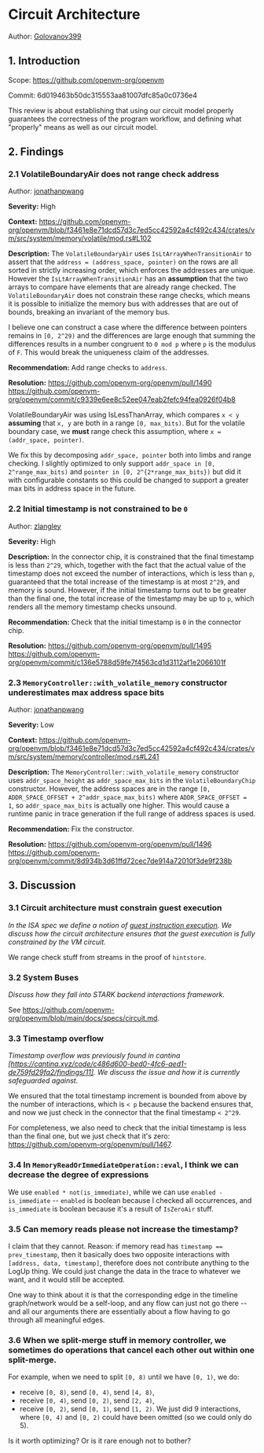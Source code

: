 # Circuit Architecture

Author: [Golovanov399](https://github.com/Golovanov399)

## 1. Introduction

Scope: https://github.com/openvm-org/openvm

Commit: 6d019463b50dc315553aa81007dfc85a0c0736e4

This review is about establishing that using our circuit model properly guarantees the correctness of the program workflow, and defining what "properly" means as well as our circuit model.

## 2. Findings

### 2.1 VolatileBoundaryAir does not range check address

Author: [jonathanpwang](https://github.com/jonathanpwang)

**Severity:** High

**Context:** https://github.com/openvm-org/openvm/blob/f3461e8e71dcd57d3c7ed5cc42592a4cf492c434/crates/vm/src/system/memory/volatile/mod.rs#L102

**Description:**
The `VolatileBoundaryAir` uses `IsLtArrayWhenTransitionAir` to assert that the `address = (address_space, pointer)` on the rows are all sorted in strictly increasing order, which 
enforces the addresses are unique. However the `IsLtArrayWhenTransitionAir` has an **assumption** that the two arrays to compare have elements that are already range checked.
The `VolatileBoundaryAir` does not constrain these range checks, which means it is possible to initialize the memory bus with addresses that are out of bounds, breaking an invariant of the memory bus.

I believe one can construct a case where the difference between pointers remains in `[0, 2^29)` and the differences are large enough that summing the differences results in a number congruent to `0 mod p`
where `p` is the modulus of `F`. This would break the uniqueness claim of the addresses.

**Recommendation:** Add range checks to `address`.

**Resolution:** https://github.com/openvm-org/openvm/pull/1490
https://github.com/openvm-org/openvm/commit/c9339e6ee8c52ee047eab2fefc94fea0926f04b8

VolatileBoundaryAir was using IsLessThanArray, which compares `x < y` **assuming** that `x, y` are both in a range `[0, max_bits)`. But for the volatile boundary case, we **must** range check this assumption, where `x = (addr_space, pointer)`.

We fix this by decomposing `addr_space, pointer` both into limbs and range checking.
I slightly optimized to only support `addr_space in [0, 2^range_max_bits)` and `pointer in [0, 2^{2*range_max_bits})` but did it with configurable constants so this could be changed to support a greater max bits in address space in the future.

### 2.2 Initial timestamp is not constrained to be `0`

Author: [zlangley](https://github.com/zlangley)

**Severity:** High

**Description:**
In the connector chip, it is constrained that the final timestamp is less than `2^29`, which, together with the fact that the actual value of the timestamp does not exceed the number of interactions, which is less than `p`, guaranteed that the total increase of the timestamp is at most `2^29`, and memory is sound. However, if the initial timestamp turns out to be greater than the final one, the total increase of the timestamp may be up to `p`, which renders all the memory timestamp checks unsound.

**Recommendation:** Check that the initial timestamp is `0` in the connector chip.

**Resolution:** https://github.com/openvm-org/openvm/pull/1495
https://github.com/openvm-org/openvm/commit/c136e5788d59fe7f4563cd1d3112af1e2066101f

### 2.3 `MemoryController::with_volatile_memory` constructor underestimates max address space bits

Author: [jonathanpwang](https://github.com/jonathanpwang)

**Severity:** Low

**Context:** https://github.com/openvm-org/openvm/blob/f3461e8e71dcd57d3c7ed5cc42592a4cf492c434/crates/vm/src/system/memory/controller/mod.rs#L241

**Description:**
The `MemoryController::with_volatile_memory` constructor uses `addr_space_height` as `addr_space_max_bits` in the `VolatileBoundaryChip` constructor. However, the address spaces are in the range `[0, ADDR_SPACE_OFFSET + 2^addr_space_max_bits)` where `ADDR_SPACE_OFFSET = 1`, so `addr_space_max_bits` is actually one higher. This would cause a runtime panic in trace generation if the full range of address spaces is used.

**Recommendation:** Fix the constructor.

**Resolution:** https://github.com/openvm-org/openvm/pull/1496
https://github.com/openvm-org/openvm/commit/8d934b3d61ffd72cec7de914a72010f3de9f238b


## 3. Discussion

### 3.1 Circuit architecture must constrain guest execution

_In the ISA spec we define a notion of [guest instruction execution](https://github.com/axiom-crypto/openvm-private/blob/specs/update/docs/specs/ISA.md#guest-instruction-execution). We discuss how the circuit architecture ensures that the guest execution is fully constrained by the VM circuit._

We range check stuff from streams in the proof of `hintstore`.

### 3.2 System Buses

_Discuss how they fall into STARK backend interactions framework._

See https://github.com/openvm-org/openvm/blob/main/docs/specs/circuit.md.

### 3.3 Timestamp overflow

_Timestamp overflow was previously found in cantina [https://cantina.xyz/code/c486d600-bed0-4fc6-aed1-de759fd29fa2/findings/11]. We discuss the issue and how it is currently safeguarded against._

We ensured that the total timestamp increment is bounded from above by the number of interactions, which is `< p` because the backend ensures that, and now we just check in the connector that the final timestamp `< 2^29`.

For completeness, we also need to check that the initial timestamp is less than the final one, but we just check that it's zero: https://github.com/openvm-org/openvm/pull/1467.

### 3.4 In `MemoryReadOrImmediateOperation::eval`, I think we can decrease the degree of expressions

We use `enabled * not(is_immediate)`, while we can use `enabled - is_immediate` -- `enabled` is boolean because I checked all occurrences, and `is_immediate` is boolean because it's a result of `IsZeroAir` stuff.

### 3.5 Can memory reads please not increase the timestamp?

I claim that they cannot. Reason: if memory read has `timestamp == prev_timestamp`, then it basically does two opposite interactions with `[address, data, timestamp]`, therefore does not contribute anything to the LogUp thing. We could just change the data in the trace to whatever we want, and it would still be accepted.

One way to think about it is that the corresponding edge in the timeline graph/network would be a self-loop, and any flow can just not go there -- and all our arguments there are essentially about a flow having to go through all meaningful edges.

### 3.6 When we split-merge stuff in memory controller, we sometimes do operations that cancel each other out within one split-merge.

For example, when we need to split `[0, 8)` until we have `[0, 1)`, we do:

- receive `[0, 8)`, send `[0, 4)`, send `[4, 8)`,
- receive `[0, 4)`, send `[0, 2)`, send `[2, 4)`,
- receive `[0, 2)`, send `[0, 1)`, send `[1, 2)`.
  We just did 9 interactions, where `[0, 4)` and `[0, 2)` could have been omitted (so we could only do 5).

Is it worth optimizing? Or is it rare enough not to bother?
